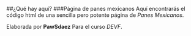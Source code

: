 ##¿Qué hay aquí?
###Página de panes mexicanos
Aquí encontrarás el código html de una sencilla pero potente página de *Panes Mexicanos*. 

Elaborada por **PawSdaez**
Para el curso *DEVF*.
